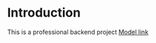 # Introduction

This is a professional backend project
[Model link](https://app.eraser.io/workspace/YtPqZ1VogxGy1jzIDkzj)
